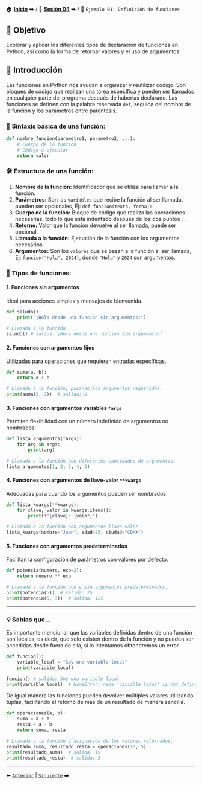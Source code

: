 🏠 [**Inicio**](../../Readme.md) ➡️ / 📖 [**Sesión 04**](../Readme.md) ➡️ / 📝 `Ejemplo 01: Definición de funciones`

## 🎯 Objetivo

Explorar y aplicar los diferentes tipos de declaración de funciones en Python, así como la forma de retornar valores y el uso de argumentos.

## 🚀 Introducción

Las funciones en Python nos ayudan a organizar y reutilizar código. Son bloques de código que realizan una tarea específica y pueden ser llamados en cualquier parte del programa después de haberlas declarado. Las funciones se definen con la palabra reservada `def`, seguida del nombre de la función y los parámetros entre paréntesis. 

### 🔦 **Sintaxis básica de una función:**

```python
def nombre_funcion(parametro1, parametro2, ...):
    # Cuerpo de la función
    # Código a ejecutar
    return valor
```

### 🛠️ **Estructura de una función:**

1. **Nombre de la función:** Identificador que se utiliza para llamar a la función.
2. **Parámetros:** Son las `variables` que recibe la función al ser llamada, pueden ser opcionales, Ej: `def funcion(texto, fecha):`.
3. **Cuerpo de la función:** Bloque de código que realiza las operaciones necesarias, todo lo que está indentado después de los dos puntos `:`.
4. **Retorno:** Valor que la función devuelve al ser llamada, puede ser opcional.
5. **Llamada a la función:** Ejecución de la función con los argumentos necesarios.
6. **Argumentos:** Son los `valores` que se pasan a la función al ser llamada, Ej: `funcion("Hola", 2024)`, donde `"Hola"` y `2024` son argumentos.

### 🔦 **Tipos de funciones:**

#### 1. Funciones sin argumentos
Ideal para acciones simples y mensajes de bienvenida.

```python
def saludo():
    print("¡Hola desde una función sin argumentos!")

# Llamada a la función
saludo() # salida: ¡Hola desde una función sin argumentos!
```

#### 2. Funciones con argumentos fijos
Utilizadas para operaciones que requieren entradas específicas.

```python
def suma(a, b):
    return a + b

# Llamada a la función, pasando los argumentos requeridos.
print(suma(5, 3))  # salida: 8
```

#### 3. Funciones con argumentos variables `*args`
Permiten flexibilidad con un número indefinido de argumentos no nombrados.

```python
def lista_argumentos(*args):
    for arg in args:
        print(arg)

# Llamada a la función con diferentes cantidades de argumentos.
lista_argumentos(1, 2, 3, 4, 5)
```

#### 4. Funciones con argumentos de llave-valor `**kwargs`
Adecuadas para cuando los argumentos pueden ser nombrados.

```python
def lista_kwargs(**kwargs):
    for clave, valor in kwargs.items():
        print(f"{clave}: {valor}")

# Llamada a la función con argumentos llave-valor.
lista_kwargs(nombre="Juan", edad=25, ciudad="CDMX")
```

#### 5. Funciones con argumentos predeterminados
Facilitan la configuración de parámetros con valores por defecto.

```python
def potencia(numero, exp=2):
    return numero ** exp

# Llamada a la función con y sin argumentos predeterminados.
print(potencia(5))  # salida: 25
print(potencia(5, 3))  # salida: 125
```

---

### 💡 **Sabías que...**

Es importante mencionar que las variables definidas dentro de una función son locales, es decir, que solo existen dentro de la función y no pueden ser accedidas desde fuera de ella, si lo intentamos obtendremos un error.

```python
def funcion():
    variable_local = "Soy una variable local"
    print(variable_local)

funcion() # salida: Soy una variable local
print(variable_local)  # NameError: name 'variable_local' is not defined
```

De igual manera las funciones pueden devolver múltiples valores utilizando tuplas, facilitando el retorno de más de un resultado de manera sencilla.
    
```python
def operaciones(a, b):
    suma = a + b
    resta = a - b
    return suma, resta

# Llamada a la función y asignación de los valores retornados.
resultado_suma, resultado_resta = operaciones(10, 5)
print(resultado_suma)  # salida: 15
print(resultado_resta)  # salida: 5
```

---

⬅️ [`Anterior`](../Readme.md) | [`Siguiente`](../Ejemplo-02/Readme.md) ➡️